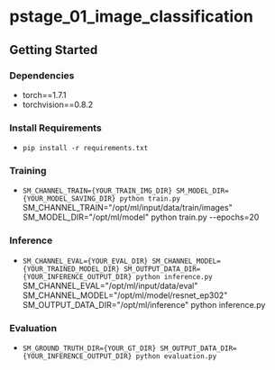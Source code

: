 # pstage_01_image_classification

## Getting Started    
### Dependencies
- torch==1.7.1
- torchvision==0.8.2                                                              

### Install Requirements
- `pip install -r requirements.txt`

### Training
- `SM_CHANNEL_TRAIN={YOUR_TRAIN_IMG_DIR} SM_MODEL_DIR={YOUR_MODEL_SAVING_DIR} python train.py`
SM_CHANNEL_TRAIN="/opt/ml/input/data/train/images" SM_MODEL_DIR="/opt/ml/model" python train.py --epochs=20
### Inference
- `SM_CHANNEL_EVAL={YOUR_EVAL_DIR} SM_CHANNEL_MODEL={YOUR_TRAINED_MODEL_DIR} SM_OUTPUT_DATA_DIR={YOUR_INFERENCE_OUTPUT_DIR} python inference.py`
SM_CHANNEL_EVAL="/opt/ml/input/data/eval" SM_CHANNEL_MODEL="/opt/ml/model/resnet_ep302" SM_OUTPUT_DATA_DIR="/opt/ml/inference" python inference.py
### Evaluation
- `SM_GROUND_TRUTH_DIR={YOUR_GT_DIR} SM_OUTPUT_DATA_DIR={YOUR_INFERENCE_OUTPUT_DIR} python evaluation.py`
